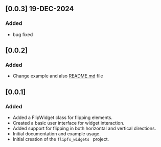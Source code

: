 ## [0.0.3] 19-DEC-2024
### Added

- bug fixed

## [0.0.2]
### Added

- Change example and also [README.md](README.md) file

## [0.0.1]
### Added
- Added a FlipWidget class for flipping elements.
- Created a basic user interface for widget interaction.
- Added support for flipping in both horizontal and vertical directions.
- Initial documentation and example usage.
- Initial creation of the `flipfx_widgets ` project.